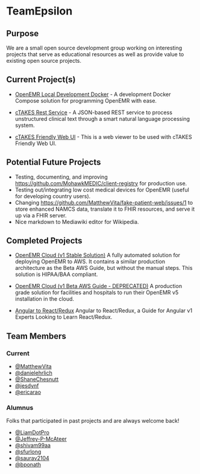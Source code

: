 # TeamEpsilon

## Purpose

We are a small open source development group working on interesting projects that serve as educational resources as well as provide value to existing open source projects.

## Current Project(s)

- [OpenEMR Local Development Docker](https://github.com/GoTeamEpsilon/OpenEMR-Local-Development-Docker) - A development Docker Compose solution for programming OpenEMR with ease.

- [cTAKES Rest Service](https://github.com/GoTeamEpsilon/ctakes-rest-service) - A JSON-based REST service to process unstructured clinical text through a smart natural language processing system.

- [cTAKES Friendly Web UI](https://github.com/GoTeamEpsilon/ctakes-friendly-web-ui) - This is a web viewer to be used with cTAKES Friendly Web UI.

## Potential Future Projects
- Testing, documenting, and improving https://github.com/MohawkMEDIC/client-registry for production use.
- Testing out/integrating low cost medical devices for OpenEMR (useful for developing country users).
- Changing https://github.com/MatthewVita/fake-patient-web/issues/1 to store enhanced NAMCS data, translate it to FHIR resources, and serve it up via a FHIR server.
- Nice markdown to Mediawiki editor for Wikipedia.

## Completed Projects

- [OpenEMR Cloud (v1 Stable Solution)](https://github.com/GoTeamEpsilon/OpenEMR-Cloud) A fully automated solution for deploying OpenEMR to AWS. It contains a similar production architecture as the Beta AWS Guide, but without the manual steps. This solution is HIPAA/BAA compliant.

- [OpenEMR Cloud (v1 Beta AWS Guide - DEPRECATED)](https://github.com/GoTeamEpsilon/OpenEMR-Cloud) A production grade solution for facilities and hospitals to run their OpenEMR v5 installation in the cloud.

- [Angular to React/Redux](https://github.com/GoTeamEpsilon/angular-to-react-redux) Angular to React/Redux, a Guide for Angular v1 Experts Looking to Learn React/Redux.

## Team Members

### Current

- [@MatthewVita](https://github.com/matthewvita)
- [@danielehrlich](https://github.com/danielehrlich)
- [@ShaneChesnutt](https://github.com/shanechesnutt)
- [@jesdynf](https://github.com/jesdynf)
- [@ericarao](https://github.com/ericarao)

### Alumnus

Folks that participated in past projects and are always welcome back!

- [@LiamDotPro](https://github.com/LiamDotPro)
- [@Jeffrey-P-McAteer](https://github.com/Jeffrey-P-McAteer)
- [@shivam99aa](https://github.com/shivam99aa)
- [@sfurlong](https://github.com/sfurlong)
- [@saurav2104](https://github.com/saurav2104)
- [@bponath](https://github.com/bponath)

